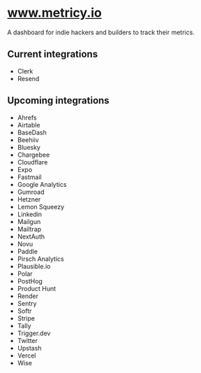 # www.metricy.io

A dashboard for indie hackers and builders to track their metrics.

## Current integrations

- Clerk
- Resend

## Upcoming integrations

- Ahrefs
- Airtable
- BaseDash
- Beehiiv
- Bluesky
- Chargebee
- Cloudflare
- Expo
- Fastmail
- Google Analytics
- Gumroad
- Hetzner
- Lemon Squeezy
- Linkedin
- Mailgun
- Mailtrap
- NextAuth
- Novu
- Paddle
- Pirsch Analytics
- Plausible.io
- Polar
- PostHog
- Product Hunt
- Render
- Sentry
- Softr
- Stripe
- Tally
- Trigger.dev
- Twitter
- Upstash
- Vercel
- Wise
